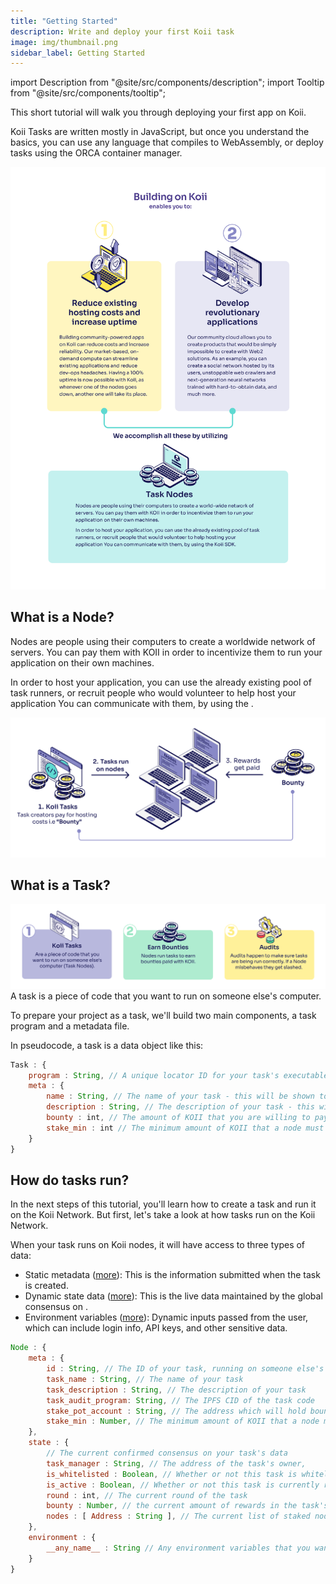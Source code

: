 ```yaml
---
title: "Getting Started"
description: Write and deploy your first Koii task
image: img/thumbnail.png
sidebar_label: Getting Started
---
```


import Description from "@site/src/components/description";
import Tooltip from "@site/src/components/tooltip";

This short tutorial will walk you through deploying your first app on Koii.

Koii Tasks are written mostly in JavaScript, but once you understand the basics, you can use any language that compiles to WebAssembly, or deploy tasks using the ORCA container manager.


![banner](../img/buildingonkoii.svg)

<!-- There are many reasons to build on Koii, but here are  two of the big ones:

1.  **Reduce existing hosting costs and increase uptime**

    Building community-powered apps on Koii can [reduce costs](/concepts/distributed-cloud/reduced-computing-costs) and [increase reliability](/concepts/distributed-cloud/better-data).
    Our market-based, on-demand compute can streamline existing applications and reduce dev-ops headaches. Having a **100% uptime** is now possible with Koii, as whenever one of the nodes goes down, another one will take its place.

2.  **Develop revolutionary applications**

    Our community cloud allows you to create products that would be simply impossible to create with Web2 solutions. As an example, you can create a social network hosted by its users, unstoppable web crawlers and next-generation neural networks trained with hard-to-obtain data, and much more. -->

<!-- add line break below -->

<!-- We accomplish all these by utilizing <Tooltip text="Koii Nodes"/>.
 -->

## What is a Node?

Nodes are people using their computers to create a worldwide network of servers. You can pay them with KOII in order to incentivize them to run your application on their own machines.

In order to host your application, you can use the already existing pool of task runners, or recruit people who would volunteer to help host your application You can communicate with them, by using the <Tooltip text="Koii SDK"/>.

![banner](../img/nodesandtasks.svg)

## What is a Task?

![banner](../img/whataretaskssimplified.svg)
A task is a piece of code that you want to run on someone else's computer.

To prepare your project as a task, we'll build two main components, a task program and a metadata file.

In pseudocode, a task is a data object like this:

```js
Task : {
    program : String, // A unique locator ID for your task's executable file (i.e. an IPFS CID)
    meta : {
        name : String, // The name of your task - this will be shown to node operators
        description : String, // The description of your task - this will be shown to node operators
        bounty : int, // The amount of KOII that you are willing to pay to run your task
        stake_min : int // The minimum amount of KOII that a node must stake to run your task
    }
}
```

## How do tasks run?

In the next steps of this tutorial, you'll learn how to create a task and run it on the Koii Network. But first, let's take a look at how tasks run on the Koii Network.

When your task runs on Koii nodes, it will have access to three types of data:

- Static metadata ([more](/develop/write-a-koii-task/task-development-kit-tdk/using-the-task-namespace/task-state)): This is the information submitted when the task is created.
- Dynamic state data ([more](/develop/write-a-koii-task/task-development-kit-tdk/using-the-task-namespace/task-state)): This is the live data maintained by the global consensus on <Tooltip text="K2"/>.
- Environment variables ([more](/develop/write-a-koii-task/task-development-kit-tdk/using-the-task-namespace/keys-and-secrets)): Dynamic inputs passed from the user, which can include login info, API keys, and other sensitive data.

```js
Node : {
    meta : {
        id : String, // The ID of your task, running on someone else's computer
        task_name : String, // The name of your task
        task_description : String, // The description of your task
        task_audit_program: String, // The IPFS CID of the task code
        stake_pot_account : String, // The address which will hold bounty rewards and collateral
        stake_min : Number, // The minimum amount of KOII that a node must stake to run your task
    },
    state : {
        // The current confirmed consensus on your task's data
        task_manager : String, // The address of the task's owner,
        is_whitelisted : Boolean, // Whether or not this task is whitelisted to run on nodes
        is_active : Boolean, // Whether or not this task is currently running on nodes
        round : int, // The current round of the task
        bounty : Number, // the current amount of rewards in the task's bounty pool
        nodes : [ Address : String ], // The current list of staked nodes participating in this task
    },
    environment : {
        __any_name__ : String // Any environment variables that you want node operators to pass to your task
    }
}
```

<!-- line break -->

